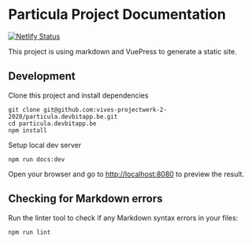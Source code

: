 # Particula Project Documentation

[![Netlify Status](https://api.netlify.com/api/v1/badges/e993b907-a2e3-4e18-84dc-82dafae876eb/deploy-status)](https://app.netlify.com/sites/particula/deploys)

This project is using markdown and VuePress to generate a static site.

## Development

Clone this project and install dependencies

```shell
git clone git@github.com:vives-projectwerk-2-2020/particula.devbitapp.be.git
cd particula.devbitapp.be
npm install
```

Setup local dev server

```shell
npm run docs:dev
```

Open your browser and go to [http://localhost:8080](http://localhost:8080) to
preview the result.

## Checking for Markdown errors

Run the linter tool to check if any Markdown syntax errors in your files:

```bash
npm run lint
```
